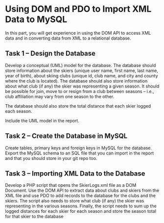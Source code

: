 # Using DOM and PDO to Import XML Data to MySQL

In this part, you will get experience in using the DOM API to access XML data and in converting data
from XML to a relational database.

## Task 1 – Design the Database

Develop a conceptual (UML) model for the database. The database should store information about the skiers (unique user name, first name, last name, year of birth), about skiing clubs (unique id, club name, and city and county where the club is located). The database should also store information about what club (if any) the skier was representing a given season. It should be possible for join, move to or resign from a club between seasons – i.e., club affiliation may vary from one season to the other.

The database should also store the total distance that each skier logged each season.

Include the UML model in the report.

## Task 2 – Create the Database in MySQL

Create tables, primary keys and foreign keys in MySQL for the database. Export the MySQL schema to an SQL file that you can import in the report and that you should store in your git repo too.

## Task 3 – Importing XML Data to the Database

Develop a PHP script that opens the SkierLogs.xml file as a DOM Document. Use the DOM API to extract data about clubs and skiers from the XML file and use PDO to add records to the database for the clubs and the skiers. The script also needs to store what club (if any) the skier was representing in the various seasons. Finally, the script needs to sum up the logged distances for each skier for each season and store the season total for that skier to the database
